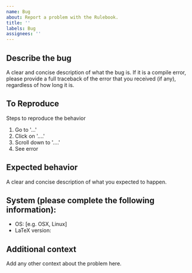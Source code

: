```yaml
---
name: Bug
about: Report a problem with the Rulebook.
title: ''
labels: Bug
assignees: ''
---
```


## Describe the bug
A clear and concise description of what the bug is.
If it is a compile error, please provide a full traceback of the error that you received (if any), regardless of how long it is. 

## To Reproduce
Steps to reproduce the behavior
1. Go to '...'
2. Click on '....'
3. Scroll down to '....'
4. See error

## Expected behavior
A clear and concise description of what you expected to happen.

## System (please complete the following information):
 - OS: [e.g. OSX, Linux]
 - LaTeX version: 

## Additional context
Add any other context about the problem here.
